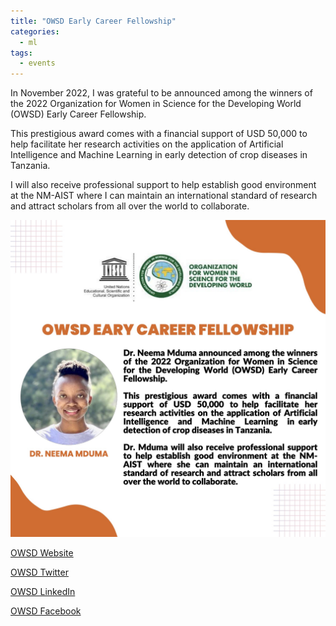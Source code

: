 ```yaml
---
title: "OWSD Early Career Fellowship"
categories:
  - ml
tags:
  - events
---
```

In November 2022, I was grateful to be announced among the winners of the 2022 Organization for Women in Science for the Developing World (OWSD) Early Career Fellowship.

This prestigious award comes with a financial support of USD 50,000 to help facilitate her research activities on the application of Artificial Intelligence and Machine Learning in early detection of crop diseases in Tanzania.

I will also receive professional support to help establish good environment at the NM-AIST where I can maintain an international standard of research and attract scholars from all over the world to collaborate.

<img src="/assets/images/OWSD.JPEG" class="align-center" alt="">


[OWSD Website](https://owsd.net/news/news-events/owsd-early-career-fellows-announced)

[OWSD Twitter](https://twitter.com/OwsdSecretariat/status/1613847014575575041)

[OWSD LinkedIn](https://www.linkedin.com/feed/update/urn:li:activity:7019611634629251072)

[OWSD Facebook](https://web.facebook.com/owsd.net/posts/pfbid02czCLQJfor1Y4ab9xfZ6xYHTaS74HgGc4Aihqp1a5Pze9JxUAppFsD5rSzzDw4K9jl?_rdc=1&_rdr)
